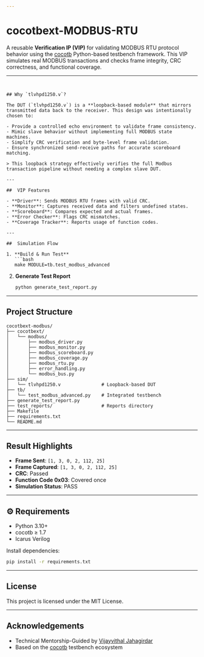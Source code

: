 ```yaml
---

````
# cocotbext-MODBUS-RTU

A reusable **Verification IP (VIP)** for validating MODBUS RTU protocol behavior using the [cocotb](https://github.com/cocotb/cocotb) Python-based testbench framework. This VIP simulates real MODBUS transactions and checks frame integrity, CRC correctness, and functional coverage.

---
```


## Why `tlvhpd1250.v`?

The DUT (`tlvhpd1250.v`) is a **loopback-based module** that mirrors transmitted data back to the receiver. This design was intentionally chosen to:

- Provide a controlled echo environment to validate frame consistency.
- Mimic slave behavior without implementing full MODBUS state machines.
- Simplify CRC verification and byte-level frame validation.
- Ensure synchronized send-receive paths for accurate scoreboard matching.

> This loopback strategy effectively verifies the full Modbus transaction pipeline without needing a complex slave DUT.

---

##  VIP Features

- **Driver**: Sends MODBUS RTU frames with valid CRC.
- **Monitor**: Captures received data and filters undefined states.
- **Scoreboard**: Compares expected and actual frames.
- **Error Checker**: Flags CRC mismatches.
- **Coverage Tracker**: Reports usage of function codes.

---

##  Simulation Flow

1. **Build & Run Test**
   ```bash
   make MODULE=tb.test_modbus_advanced
````

2. **Generate Test Report**

   ```bash
   python generate_test_report.py
   ```

---

##  Project Structure

```
cocotbext-modbus/
├── cocotbext/
│   └── modbus/
│       ├── modbus_driver.py
│       ├── modbus_monitor.py
│       ├── modbus_scoreboard.py
│       ├── modbus_coverage.py
│       ├── modbus_rtu.py
│       ├── error_handling.py
│       └── modbus_bus.py
├── sim/
│   └── tlvhpd1250.v               # Loopback-based DUT
├── tb/
│   └── test_modbus_advanced.py    # Integrated testbench
├── generate_test_report.py
├── test_reports/                  # Reports directory
├── Makefile
├── requirements.txt
└── README.md
```

---

##  Result Highlights

* **Frame Sent**: `[1, 3, 0, 2, 112, 25]`
* **Frame Captured**: `[1, 3, 0, 2, 112, 25]`
* **CRC**:  Passed
* **Function Code 0x03**: Covered once
* **Simulation Status**: PASS

---

## ⚙ Requirements

* Python 3.10+
* cocotb ≥ 1.7
* Icarus Verilog

Install dependencies:

```bash
pip install -r requirements.txt
```

---

##  License

This project is licensed under the MIT License.

---

##  Acknowledgements

* Technical Mentorship-Guided by [Vijayvithal Jahagirdar](https://github.com/jahagirdar)
* Based on the [cocotb](https://github.com/cocotb/cocotb) testbench ecosystem



